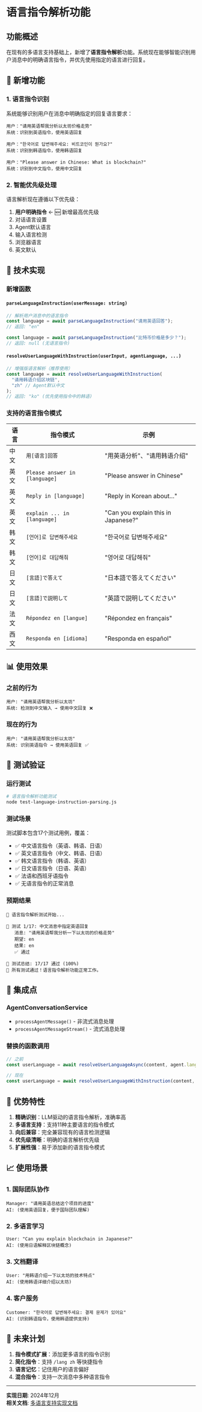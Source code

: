 # 语言指令解析功能

## 功能概述

在现有的多语言支持基础上，新增了**语言指令解析**功能。系统现在能够智能识别用户消息中的明确语言指令，并优先使用指定的语言进行回复。

## 🎯 新增功能

### 1. 语言指令识别
系统能够识别用户在消息中明确指定的回复语言要求：

```
用户："请用英语帮我分析以太坊价格走势"
系统：识别到英语指令，使用英语回复

用户："한국어로 답변해주세요: 비트코인이 뭔가요?"  
系统：识别到韩语指令，使用韩语回复

用户："Please answer in Chinese: What is blockchain?"
系统：识别到中文指令，使用中文回复
```

### 2. 智能优先级处理
语言解析现在遵循以下优先级：
1. **用户明确指令** ← 🆕 新增最高优先级
2. 对话语言设置
3. Agent默认语言
4. 输入语言检测
5. 浏览器语言
6. 英文默认

## 🔧 技术实现

### 新增函数

#### `parseLanguageInstruction(userMessage: string)`
```typescript
// 解析用户消息中的语言指令
const language = await parseLanguageInstruction("请用英语回答");
// 返回: "en"

const language = await parseLanguageInstruction("比特币价格是多少？");
// 返回: null (无语言指令)
```

#### `resolveUserLanguageWithInstruction(userInput, agentLanguage, ...)`
```typescript
// 增强版语言解析（推荐使用）
const language = await resolveUserLanguageWithInstruction(
  "请用韩语介绍区块链",
  "zh" // Agent默认中文
);
// 返回: "ko" (优先使用指令中的韩语)
```

### 支持的语言指令模式

| 语言 | 指令模式 | 示例 |
|-----|---------|------|
| 中文 | `用[语言]回答` | "用英语分析"、"请用韩语介绍" |
| 英文 | `Please answer in [language]` | "Please answer in Chinese" |
| 英文 | `Reply in [language]` | "Reply in Korean about..." |
| 英文 | `explain ... in [language]` | "Can you explain this in Japanese?" |
| 韩文 | `[언어]로 답변해주세요` | "한국어로 답변해주세요" |
| 韩文 | `[언어]로 대답해줘` | "영어로 대답해줘" |
| 日文 | `[言語]で答えて` | "日本語で答えてください" |
| 日文 | `[言語]で説明して` | "英語で説明してください" |
| 法文 | `Répondez en [langue]` | "Répondez en français" |
| 西文 | `Responda en [idioma]` | "Responda en español" |

## 📊 使用效果

### 之前的行为
```
用户: "请用英语帮我分析以太坊"
系统: 检测到中文输入 → 使用中文回复 ❌
```

### 现在的行为  
```
用户: "请用英语帮我分析以太坊"
系统: 识别英语指令 → 使用英语回复 ✅
```

## 🧪 测试验证

### 运行测试
```bash
# 语言指令解析功能测试
node test-language-instruction-parsing.js
```

### 测试场景
测试脚本包含17个测试用例，覆盖：
- ✅ 中文语言指令（英语、韩语、日语）
- ✅ 英文语言指令（中文、韩语、日语）
- ✅ 韩文语言指令（韩语、英语）
- ✅ 日文语言指令（日语、英语）
- ✅ 法语和西班牙语指令
- ✅ 无语言指令的正常消息

### 预期结果
```
🧪 语言指令解析测试开始...

📝 测试 1/17: 中文消息中指定英语回复
   消息: "请用英语帮我分析一下以太坊的价格走势"
   期望: en
   结果: en
   ✅ 通过

🎯 测试总结: 17/17 通过 (100%)
🎉 所有测试通过！语言指令解析功能正常工作。
```

## 🔄 集成点

### AgentConversationService
- `processAgentMessage()` - 非流式消息处理
- `processAgentMessageStream()` - 流式消息处理

### 替换的函数调用
```typescript
// 之前
const userLanguage = await resolveUserLanguageAsync(content, agent.language);

// 现在  
const userLanguage = await resolveUserLanguageWithInstruction(content, agent.language);
```

## 🌟 优势特性

1. **精确识别**：LLM驱动的语言指令解析，准确率高
2. **多语言支持**：支持11种主要语言的指令模式
3. **向后兼容**：完全兼容现有的语言检测逻辑
4. **优先级清晰**：明确的语言解析优先级
5. **扩展性强**：易于添加新的语言指令模式

## 📈 使用场景

### 1. 国际团队协作
```
Manager: "请用英语总结这个项目的进度"
AI: (使用英语回复，便于国际团队理解)
```

### 2. 多语言学习
```  
User: "Can you explain blockchain in Japanese?"
AI: (使用日语解释区块链概念)
```

### 3. 文档翻译
```
User: "用韩语介绍一下以太坊的技术特点"
AI: (使用韩语详细介绍以太坊)
```

### 4. 客户服务
```
Customer: "한국어로 답변해주세요: 결제 문제가 있어요"
AI: (识别韩语指令，使用韩语提供支持)
```

## 🚀 未来计划

1. **指令模式扩展**：添加更多语言的指令识别
2. **简化指令**：支持 `/lang zh` 等快捷指令
3. **语言记忆**：记住用户的语言偏好
4. **混合指令**：支持一次消息中多种语言指令

---

**实现日期**: 2024年12月  
**相关文档**: [多语言支持实现文档](./MULTILINGUAL_SUPPORT_IMPLEMENTATION.md) 